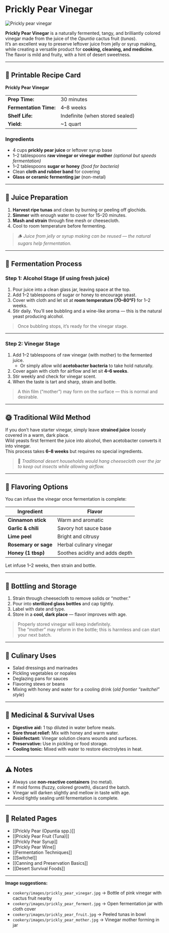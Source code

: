# Prickly Pear Vinegar

![Prickly pear vinegar](cookery/images/prickly_pear_vinegar.jpg)

**Prickly Pear Vinegar** is a naturally fermented, tangy, and brilliantly colored vinegar made from the juice of the *Opuntia* cactus fruit (*tunas*).  
It’s an excellent way to preserve leftover juice from jelly or syrup making, while creating a versatile product for **cooking, cleaning, and medicine**.  
The flavor is mild and fruity, with a hint of desert sweetness.

---

## 🧾 Printable Recipe Card

**Prickly Pear Vinegar**

| | |
|--|--|
| **Prep Time:** | 30 minutes |
| **Fermentation Time:** | 4–8 weeks |
| **Shelf Life:** | Indefinite (when stored sealed) |
| **Yield:** | ~1 quart |

### Ingredients
- 4 cups **prickly pear juice** or leftover syrup base  
- 1–2 tablespoons **raw vinegar or vinegar mother** *(optional but speeds fermentation)*  
- 1–2 tablespoons **sugar or honey** *(food for bacteria)*  
- Clean **cloth and rubber band** for covering  
- **Glass or ceramic fermenting jar** (non-metal)

---

## 🍐 Juice Preparation

1. **Harvest ripe tunas** and clean by burning or peeling off glochids.  
2. **Simmer** with enough water to cover for 15–20 minutes.  
3. **Mash and strain** through fine mesh or cheesecloth.  
4. Cool to room temperature before fermenting.

> 🪵 *Juice from jelly or syrup making can be reused — the natural sugars help fermentation.*

---

## 🍶 Fermentation Process

### Step 1: Alcohol Stage (if using fresh juice)
1. Pour juice into a clean glass jar, leaving space at the top.  
2. Add 1–2 tablespoons of sugar or honey to encourage yeast.  
3. Cover with cloth and let sit at **room temperature (70–80°F)** for 1–2 weeks.  
4. Stir daily. You’ll see bubbling and a wine-like aroma — this is the natural yeast producing alcohol.

> Once bubbling stops, it’s ready for the vinegar stage.

---

### Step 2: Vinegar Stage
1. Add 1–2 tablespoons of raw vinegar (with mother) to the fermented juice.  
   - Or simply allow wild **acetobacter bacteria** to take hold naturally.  
2. Cover again with cloth for airflow and let sit **4–6 weeks**.  
3. Stir weekly and check for vinegar scent.  
4. When the taste is tart and sharp, strain and bottle.

> A thin film (“mother”) may form on the surface — this is normal and desirable.

---

## 🌞 Traditional Wild Method

If you don’t have starter vinegar, simply leave **strained juice** loosely covered in a warm, dark place.  
Wild yeasts first ferment the juice into alcohol, then acetobacter converts it into vinegar.  
This process takes **6–8 weeks** but requires no special ingredients.

> 🔸 *Traditional desert households would hang cheesecloth over the jar to keep out insects while allowing airflow.*

---

## 🧂 Flavoring Options

You can infuse the vinegar once fermentation is complete:

| Ingredient | Flavor |
|-------------|---------|
| **Cinnamon stick** | Warm and aromatic |
| **Garlic & chili** | Savory hot sauce base |
| **Lime peel** | Bright and citrusy |
| **Rosemary or sage** | Herbal culinary vinegar |
| **Honey (1 tbsp)** | Soothes acidity and adds depth |

Let infuse 1–2 weeks, then strain and bottle.

---

## 🫙 Bottling and Storage

1. Strain through cheesecloth to remove solids or “mother.”  
2. Pour into **sterilized glass bottles** and cap tightly.  
3. Label with date and type.  
4. Store in a **cool, dark place** — flavor improves with age.

> Properly stored vinegar will keep indefinitely.  
> The “mother” may reform in the bottle; this is harmless and can start your next batch.

---

## 🍴 Culinary Uses

- Salad dressings and marinades  
- Pickling vegetables or nopales  
- Deglazing pans for sauces  
- Flavoring stews or beans  
- Mixing with honey and water for a cooling drink (*old frontier “switchel” style*)

---

## 💊 Medicinal & Survival Uses

- **Digestive aid:** 1 tsp diluted in water before meals.  
- **Sore throat relief:** Mix with honey and warm water.  
- **Disinfectant:** Vinegar solution cleans wounds and surfaces.  
- **Preservative:** Use in pickling or food storage.  
- **Cooling tonic:** Mixed with water to restore electrolytes in heat.

---

## ⚠️ Notes

- Always use **non-reactive containers** (no metal).  
- If mold forms (fuzzy, colored growth), discard the batch.  
- Vinegar will darken slightly and mellow in taste with age.  
- Avoid tightly sealing until fermentation is complete.

---

## 🔗 Related Pages
- [[Prickly Pear (Opuntia spp.)]]  
- [[Prickly Pear Fruit (Tuna)]]  
- [[Prickly Pear Syrup]]  
- [[Prickly Pear Wine]]  
- [[Fermentation Techniques]]  
- [[Switchel]]  
- [[Canning and Preservation Basics]]  
- [[Desert Survival Foods]]

---

**Image suggestions:**
- `cookery/images/prickly_pear_vinegar.jpg` → Bottle of pink vinegar with cactus fruit nearby  
- `cookery/images/prickly_pear_ferment.jpg` → Open fermentation jar with cloth cover  
- `cookery/images/prickly_pear_fruit.jpg` → Peeled tunas in bowl  
- `cookery/images/prickly_pear_mother.jpg` → Vinegar mother forming in jar
